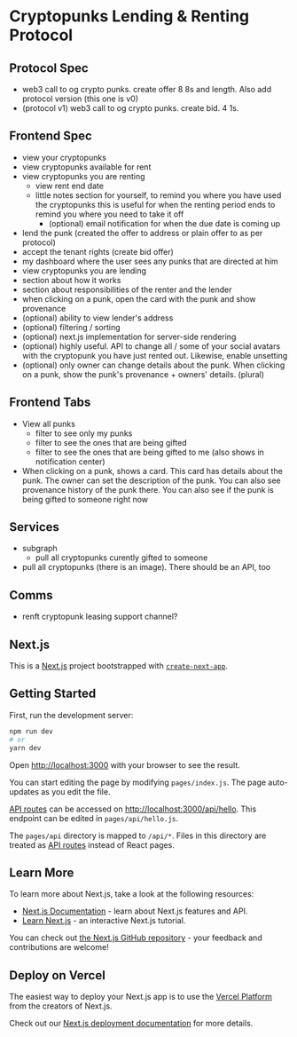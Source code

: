 # Cryptopunks Lending & Renting Protocol

## Protocol Spec

- web3 call to og crypto punks. create offer 8 8s and length. Also add protocol version (this one is v0)
- (protocol v1) web3 call to og crypto punks. create bid. 4 1s.

## Frontend Spec

- view your cryptopunks
- view cryptopunks available for rent
- view cryptopunks you are renting
  - view rent end date
  - little notes section for yourself, to remind you where you have used the cryptopunks
    this is useful for when the renting period ends to remind you where you need to take it off
    - (optional) email notification for when the due date is coming up
- lend the punk (created the offer to address or plain offer to as per protocol)
- accept the tenant rights (create bid offer)
- my dashboard where the user sees any punks that are directed at him
- view cryptopunks you are lending
- section about how it works
- section about responsibilities of the renter and the lender
- when clicking on a punk, open the card with the punk and show provenance
- (optional) ability to view lender's address
- (optional) filtering / sorting
- (optional) next.js implementation for server-side rendering
- (optional) highly useful. API to change all / some of your social avatars with the cryptopunk you have just rented out. Likewise, enable unsetting
- (optional) only owner can change details about the punk. When clicking on a punk, show the punk's provenance + owners' details. (plural)

## Frontend Tabs

- View all punks
  - filter to see only my punks
  - filter to see the ones that are being gifted
  - filter to see the ones that are being gifted to me (also shows in notification center)
- When clicking on a punk, shows a card. This card has details about the punk. The owner can set
  the description of the punk. You can also see provenance history of the punk there. You can also
  see if the punk is being gifted to someone right now

## Services

- subgraph
  - pull all cryptopunks curently gifted to someone
- pull all cryptopunks (there is an image). There should be an API, too

## Comms

- renft cryptopunk leasing support channel?

## Next.js

This is a [Next.js](https://nextjs.org/) project bootstrapped with [`create-next-app`](https://github.com/vercel/next.js/tree/canary/packages/create-next-app).

## Getting Started

First, run the development server:

```bash
npm run dev
# or
yarn dev
```

Open [http://localhost:3000](http://localhost:3000) with your browser to see the result.

You can start editing the page by modifying `pages/index.js`. The page auto-updates as you edit the file.

[API routes](https://nextjs.org/docs/api-routes/introduction) can be accessed on [http://localhost:3000/api/hello](http://localhost:3000/api/hello). This endpoint can be edited in `pages/api/hello.js`.

The `pages/api` directory is mapped to `/api/*`. Files in this directory are treated as [API routes](https://nextjs.org/docs/api-routes/introduction) instead of React pages.

## Learn More

To learn more about Next.js, take a look at the following resources:

- [Next.js Documentation](https://nextjs.org/docs) - learn about Next.js features and API.
- [Learn Next.js](https://nextjs.org/learn) - an interactive Next.js tutorial.

You can check out [the Next.js GitHub repository](https://github.com/vercel/next.js/) - your feedback and contributions are welcome!

## Deploy on Vercel

The easiest way to deploy your Next.js app is to use the [Vercel Platform](https://vercel.com/new?utm_medium=default-template&filter=next.js&utm_source=create-next-app&utm_campaign=create-next-app-readme) from the creators of Next.js.

Check out our [Next.js deployment documentation](https://nextjs.org/docs/deployment) for more details.
